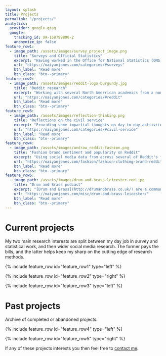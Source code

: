 ```yaml
---
layout: splash
title: Projects
permalink: "/projects/"
analytics:
  provider: google-gtag
  google:
    tracking_id: UA-168799890-2
    anonymize_ip: false
feature_row1:
  - image_path: /assets/images/survey_project_image.png
    title: "Surveys and Official Statistics"
    excerpt: "Having worked in the Office for National Statistics (ONS) in the production of economic national statistics and some of the largest surveys carried out in government I will be outlining some of my experience and takeaways. I will be covering some of the typical topics of survyes, general research, and also the practical operational aspects of carrying out large surveys at scale."
    url: "https://naiyanjones.com/categories/#surveys"
    btn_label: "Read more"
    btn_class: "btn--primary"
feature_row2:
  - image_path: /assets/images/reddit-logo-burgundy.jpg
    title: "Reddit research"
    excerpt: "Working with several North Amerrican academics from a number of fields I have published three systematic reviews on the social media platform Reddit. With [Nicholas Proferes](https://scholar.google.com/citations?user=iJwn4IkAAAAJ&hl=en), [Michael Zimmer](https://scholar.google.com/citations?user=BjpDtPYAAAAJ&hl=en), [Sarah Gilbert](https://scholar.google.ca/citations?user=mUWci5sAAAAJ&hl=en) and [Casey Fiesler](https://scholar.google.com/citations?user=D9LfKkAe7d0C&hl=en)I have published a [systemtic overview of dispclines, approaches, methods and ethics](https://journals.sagepub.com/doi/10.1177/20563051211019004) and a deeper dive on [ethical considerations in Reddit research](https://dl.acm.org/doi/10.1145/3633070). separately with [Dr Rebecca Britt](https://rebeccakbritt.com/) from the University of Alabama I have published about [trends and challenges with Reddit and health communication research](https://doi.org/10.1177/20570473231209075)."
    url: "https://naiyanjones.com/categories/#reddit"
    btn_label: "Read more"
    btn_class: "btn--primary"
feature_row3:
  - image_path: /assets/images/reflection-thinking.png
    title: "Reflections on the civil service"
    excerpt: "Providing some impartial thoughts on day-to-day actiivites or career aspiration in the civil service. For example, what are the differences analytical professions in the civil service? Why isn't there a data science profession, but there is for social researchers, in the civil service? And a few tips from moving to academia to the civil service."
    url: "https://naiyanjones.com/categories/#civil-service"
    btn_label: "Read more"
    btn_class: "btn--primary"
feature_row4:
  - image_path: /assets/images/undraw_reddit-fashion.png
    title: "Fashion brand sentiment and popularity on Reddit"
    excerpt: "Using social media data from across several of Reddit's fashion communities I am investigating the most popular fashion brands over time using machine learning. I am using Python to conduct sentiment analysis and topic modelling to identify how brands are discussed and their popularity approximately over 10 years."
    url: "https://naiyanjones.com/fashion/fashion-clothing-brand-reddit-study/"
    btn_label: "Read more"
    btn_class: "btn--primary"
feature_row5:
  - image_path: /assets/images/drum-and-brass-leicester-red.jpg
    title: "Drum and Brass podcast"
    excerpt: "[Drum and Brass](http://drumandbrass.co.uk/) are a community group producing two podcasts funded by Leicester City Council and National Lottery Fund to increase the health and wellbeing of the elderly in care homes. I am researching and writing content on the positive effect of music on elderly people’s health and wellbeing for the podcast and also recording outcomes and evidence for the funder’s impact assessments."
    url: "https://naiyanjones.com/misc/drum-and-brass-leicester/"
    btn_label: "Read more"
    btn_class: "btn--primary"    
---
```


# Current projects

My two main research interests are split between my day job in survey and statistical work, and then wider social media research. The former pays the bills, and the latter helps keep my sharp on the cutting edge of research methods.

{% include feature_row id="feature_row1" type="left" %}

{% include feature_row id="feature_row2" type="right" %}

{% include feature_row id="feature_row3" type="left" %}

# Past projects

Archive of completed or abandoned projects. 

{% include feature_row id="feature_row4" type="left" %}

{% include feature_row id="feature_row5" type="right" %}

If any of these projects interests you then feel free to [contact me](/contact/).